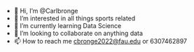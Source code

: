 - 👋 Hi, I’m @Carlbronge
- 👀 I’m interested in all things sports related
- 🌱 I’m currently learning Data Science
- 💞️ I’m looking to collaborate on anything data
- 📫 How to reach me cbronge2022@fau.edu or 6307462897

<!---
Carlbronge/Carlbronge is a ✨ special ✨ repository because its `README.md` (this file) appears on your GitHub profile.
You can click the Preview link to take a look at your changes.
--->
